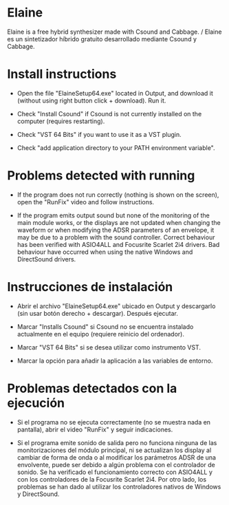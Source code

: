 # Elaine
Elaine is a free hybrid synthesizer made with Csound and Cabbage. / Elaine es un sintetizador híbrido gratuito desarrollado mediante Csound y Cabbage.

# Install instructions


- Open the file "ElaineSetup64.exe" located in Output, and download it (without using right button click + download). Run it.

- Check "Install Csound" if Csound is not currently installed on the computer (requires restarting).

- Check "VST 64 Bits" if you want to use it as a VST plugin.

- Check "add application directory to your PATH environment variable".

# Problems detected with running

- If the program does not run correctly (nothing is shown on the screen), open the "RunFix" video and follow instructions.

- If the program emits output sound but none of the monitoring of the main module works, or the displays are not updated when changing the waveform or when modifying the ADSR parameters of an envelope, it may be due to a problem with the sound controller. Correct behaviour has been verified with ASIO4ALL and Focusrite Scarlet 2i4 drivers. Bad behaviour have occurred when using the native Windows and DirectSound drivers.

# Instrucciones de instalación

- Abrir el archivo "ElaineSetup64.exe" ubicado en Output y descargarlo (sin usar botón derecho + descargar). Después ejecutar. 

- Marcar "Installs Csound" si Csound no se encuentra instalado actualmente en el equipo (requiere reinicio del ordenador).

- Marcar "VST 64 Bits" si se desea utilizar como instrumento VST.

- Marcar la opción para añadir la aplicación a las variables de entorno.

# Problemas detectados con la ejecución

- Si el programa no se ejecuta correctamente (no se muestra nada en pantalla), abrir el video "RunFix" y seguir indicaciones.

- Si el programa emite sonido de salida pero no funciona ninguna de las monitorizaciones del módulo principal, ni se actualizan los display al cambiar de forma de onda o al modificar los parámetros ADSR de una envolvente, puede ser debido a algún problema con el controlador de sonido. Se ha verificado el funcionamiento correcto con ASIO4ALL y con los controladores de la Focusrite Scarlet 2i4. Por otro lado, los problemas se han dado al utilizar los controladores nativos de Windows y DirectSound.

